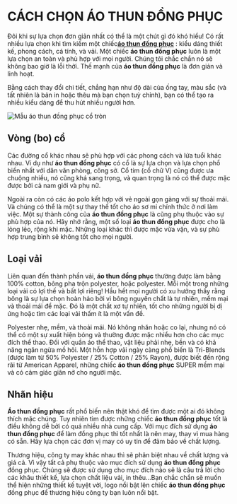 # CÁCH CHỌN ÁO THUN ĐỒNG PHỤC
Đôi khi sự lựa chọn đơn giản nhất có thể là một chút gì đó khó hiểu! Có rất nhiều lựa chọn khi tìm kiếm một chiếc[**áo thun đồng phục**](http://dongphuckimvang.vn/dong-phuc-ao-thun.html) : kiểu dáng thiết kế, phong cách, cá tính, và vải. 
Một chiếc **áo thun đồng phục** luôn là một lựa chọn an toàn và phù hợp với mọi người. Chúng tôi chắc chắn nó sẽ không bao giờ là lỗi thời. Thế mạnh của **áo thun đồng phục** là đơn giản và linh hoạt.

Bằng cách thay đổi chi tiết, chẳng hạn như độ dài của ống tay, màu sắc (và tất nhiên là bản in hoặc thêu mà bạn chọn tuỳ chỉnh), bạn có thể tạo ra nhiều kiểu dáng để thu hút nhiều người hơn.
 
  ![Mẫu áo thun đồng phục cổ tròn](https://image.prntscr.com/image/N8eHiR6kTr636KzJSt1taw.png)

## Vòng (bo) cổ
Các đường cổ khác nhau sẽ phù hợp với các phong cách và lứa tuổi khác nhau. Ví dụ như **áo thun đồng phục** có cổ là sự lựa chọn và lựa chọn phổ biến nhất với dân văn phòng, công sở. Cổ tim (cổ chữ V) cũng được ưa chuộng nhiều, nó cũng khá sang trọng, và quan trọng là nó có thể được mặc được bởi cả nam giới và phụ nữ.

Ngoài ra còn có các áo polo kết hợp với vẻ ngoài gọn gàng với sự thoải mái. Và chúng có thể là một sự thay thế tốt cho áo sơ mi chính thức ở nơi làm việc.
Một sự thành công của **áo thun đồng phục** là cũng phụ thuộc vào sự phù hợp của nó. Hãy nhớ rằng, một số loại **áo thun đồng phục** được cho là lỏng lẻo, rộng khi mặc. Những loại khác thì được mặc vừa vặn, và sự phù hợp trung bình sẽ không tốt cho mọi người.

## Loại vải

Liên quan đến thành phần vải, **áo thun đồng phục** thường được làm bằng 100% cotton, bông pha trộn polyester, hoặc polyester. Mỗi một trong những loại vải có lợi thế và bất lợi riêng!
Hầu hết mọi người có xu hướng thấy rằng bông là sự lựa chọn hoàn hảo bởi vì bông nguyên chất là tự nhiên, mềm mại và thoải mái để mặc. Đó là một chất xơ tự nhiên, tốt cho những người bị dị ứng hoặc tìm các loại vải thấm ít là một vấn đề.

Polyester nhẹ, mềm, và thoải mái. Nó không nhăn hoặc co lại, nhưng nó có thể có một sự xuất hiện bóng và thường được mặc nhiều hơn cho các mục đích thể thao. Đối với quần áo thể thao, vật liệu phải nhẹ, bền và có khả năng ngăn ngừa mồ hôi.
Một hỗn hợp vải ngày càng phổ biến là Tri-Blends (được làm từ 50% Polyester / 25% Cotton / 25% Rayon), được biết đến rộng rãi từ American Apparel, những chiếc **áo thun đồng phục** SUPER mềm mại và có cảm giác giãn nở cho người mặc.

## Nhãn hiệu
**Áo thun đồng phục** rất phổ biến nên thật khó để tìm được một ai đó không thích mặc chúng. Tuy nhiên tìm được những chiếc **áo thun đồng phục** tốt là điều không dễ bởi có quá nhiều nhà cung  cấp. Với  mục đích sử dụng  **áo thun đồng phục** để làm  đồng phục thì tốt  nhất  là nên may, thay vì mua hàng có sẵn. Hãy lựa chọn các đơn vị may có uy tin để đảm bảo về chất lượng.

Thương hiệu, công ty may khác nhau thì sẽ phân biệt nhau về chất lượng và giá cả. Vì vậy tất cả phụ thuộc vào mục đích sử dụng **áo thun đồng phục** đồng phục. Chúng sẽ được sử dụng cho mục đích  nào sẽ là câu trả lời cho các khâu thiết kế, lựa chọn chất liệu vải, in thêu…Bạn chắc chắn sẽ muốn thể hiện những thiết kế tuyệt vời, logo nổi bật lên chiếc  **áo thun đồng phục** đồng phục để thương hiệu công ty bạn luôn nổi bật.

